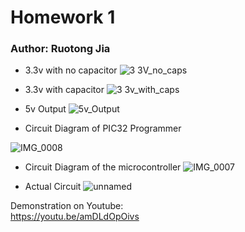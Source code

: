 # Homework 1
### Author: Ruotong Jia

- 3.3v with no capacitor 
![3 3V_no_caps](https://user-images.githubusercontent.com/39393023/79263613-c70d9780-7e58-11ea-9f1b-2f77846211ee.png)

- 3.3v with capacitor
![3 3v_with_caps](https://user-images.githubusercontent.com/39393023/79263687-e60c2980-7e58-11ea-80f8-eaf1906140a5.png)

- 5v Output
![5v_Output](https://user-images.githubusercontent.com/39393023/79263711-f02e2800-7e58-11ea-9998-4fdbeba7a389.png)

- Circuit Diagram of PIC32 Programmer

![IMG_0008](https://user-images.githubusercontent.com/39393023/79081407-bd622380-7ce2-11ea-898c-e917a49afc43.jpg)

- Circuit Diagram of the microcontroller
![IMG_0007](https://user-images.githubusercontent.com/39393023/79081409-bdfaba00-7ce2-11ea-8ea4-245aad39a14e.jpg)

- Actual Circuit
![unnamed](https://user-images.githubusercontent.com/39393023/79081445-1467f880-7ce3-11ea-9d78-5b09c2f30a5a.jpg)

Demonstration on Youtube:  
https://youtu.be/amDLdOpOivs
